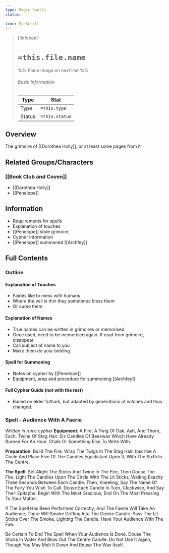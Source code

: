 ```yaml
---
type: Magic Spells
status:

icon: FasScroll
---
```


> [!infobox]
> # `=this.file.name`
> %% Place Image on next line %%
> ###### Basic Information
> Type |  Stat |
> ---|---|
> Type | `=this.type` |
> Status | `=this.status` |
## Overview
The grimoire of [[Dorothea Holly]], or at least some pages from it 
## Related Groups/Characters
### [[Book Club and Coven]]
- [[Dorothea Holly]]
- [[Penelope]]

## Information
- Requirements for spells
- Explanation of touches
- [[Penelope]] stole grimoire
- Cypher information
- [[Penelope]] summoned [[Archfey]]

## Full Contents
### Outline
#### Explanation of Touches
- Fairies like to mess with humans
- Where the veil is thin they sometimes bless them
- Or curse them 
#### Explanation of Names
- True names can be written in grimoires or memorised
- Once used, need to be memorised again. If read from grimoire, disappear
- Call subject of name to you
- Make them do your bidding. 
#### Spell for Summoning
- Notes on cypher by [[Penelope]]
- Equipment, prep and procedure for summoning [[Archfey]]
#### Full Cypher Guide (not with the rest)
- Based on elder futhark, but adapted by generations of witches and thus changed. 

### Spell - Audience With A Faerie
*Written in runic cypher*
**Equipment**: A Fire. A Twig Of Oak, Ash, And Thorn, Each. Twine Of Stag Hair. Six Candles Of Beeswax Which Have Already Burned For An Hour. Chalk Or Something Else To Write With.

**Preparation**: Build The Fire. Wrap The Twigs In The Stag Hair. Inscribe A Circle And Place Five Of The Candles Equidistant Upon It, With The Sixth In The Centre.

**The Spell**: Set Alight The Sticks And Twine In The Fire, Then Douse The Fire. Light The Candles Upon The Circle With The Lit Sticks, Waiting Exactly Three Seconds Between Each Candle. Then, Kneeling, Say The Name Of The Fairy You Wish To Call. Douse Each Candle In Turn, Clockwise, And Say Their Epitaphs. Begin With The Most Gracious, End On The Most Pressing To Your Matter.

If The Spell Has Been Performed Correctly, And The Faerie Will Take An Audience, There Will Smoke Drifting Into The Centre Candle. Pass The Lit Sticks Over The Smoke, Lighting The Candle. Have Your Audience With The Fae.

Be Certain To End The Spell When Your Audience Is Done. Douse The Sticks In Water And Blow Out The Centre Candle. Do Not Use It Again, Though You May Melt It Down And Reuse The Wax Itself.